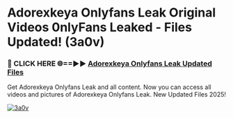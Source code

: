 # Adorexkeya Onlyfans Leak Original Videos 0nlyFans Leaked - Files Updated! (3a0v)

<h3>🔴 CLICK HERE 🌐==►► <a href="https://tinyurl.com/3hn5wdd3" rel="nofollow">Adorexkeya Onlyfans Leak Updated Files</a></h3>

Get Adorexkeya Onlyfans Leak and all content. Now you can access all videos and pictures of Adorexkeya Onlyfans Leak. New Updated Files 2025!

[![3a0v](https://i.imgur.com/4HnBqBT.gif)](https://tinyurl.com/3hn5wdd3)
